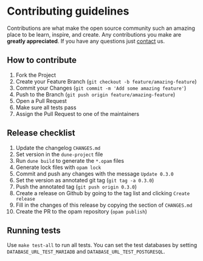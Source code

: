 # Contributing guidelines

Contributions are what make the open source community such an amazing place to be learn, inspire, and create. Any contributions you make are **greatly appreciated**. If you have any questions just [contact](hello@oxidizing.io) us.

## How to contribute

1. Fork the Project
2. Create your Feature Branch (`git checkout -b feature/amazing-feature`)
3. Commit your Changes (`git commit -m 'Add some amazing feature'`)
4. Push to the Branch (`git push origin feature/amazing-feature`)
5. Open a Pull Request
6. Make sure all tests pass
7. Assign the Pull Request to one of the maintainers

## Release checklist

1. Update the changelog `CHANGES.md`
2. Set version in the `dune-project` file
3. Run `dune build` to generate the `*.opam` files
4. Generate lock files with `opam lock`
5. Commit and push any changes with the message `Update 0.3.0`
6. Set the version as annotated git tag (`git tag -a 0.3.0`)
7. Push the annotated tag (`git push origin 0.3.0`)
8. Create a release on Github by going to the tag list and clicking `Create release`
9. Fill in the changes of this release by copying the section of `CHANGES.md`
10. Create the PR to the opam repository (`opam publish`)

## Running tests

Use `make test-all` to run all tests. You can set the test databases by setting `DATABASE_URL_TEST_MARIADB` and `DATABASE_URL_TEST_POSTGRESQL`.
